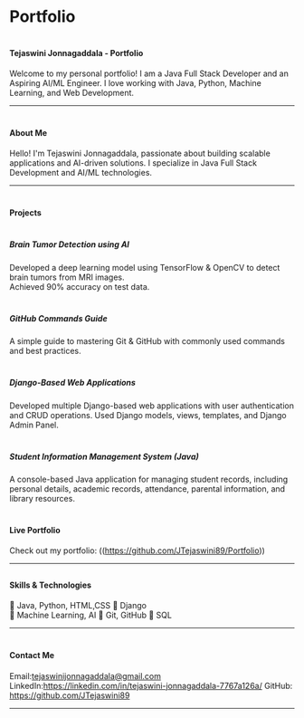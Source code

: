 # Portfolio 
# <h4> Tejaswini Jonnagaddala - Portfolio</h4>

Welcome to my personal portfolio! I am a Java Full Stack Developer and an Aspiring AI/ML Engineer. I love working with Java, Python, Machine Learning, and Web Development.

---

# <h4> About Me  </h4>
Hello! I'm Tejaswini Jonnagaddala, passionate about building scalable applications and AI-driven solutions. I specialize in Java Full Stack Development and AI/ML technologies.

---

# <h4> Projects  </h4>

# <h5> Brain Tumor Detection using AI  </h5>
Developed a deep learning model using TensorFlow & OpenCV to detect brain tumors from MRI images.  
Achieved 90% accuracy on test data.  

# <h5> GitHub Commands Guide  </h5>
A simple guide to mastering Git & GitHub with commonly used commands and best practices.  

# <h5> Django-Based Web Applications</h5>

Developed multiple Django-based web applications with user authentication and CRUD operations. Used Django models, views, templates, and Django Admin Panel.

# <h5> Student Information Management System (Java)</h5>
 A console-based Java application for managing student records, including personal details, academic records, attendance, parental information, and library resources.


# <h4> Live Portfolio </h4> 
Check out my portfolio: ((https://github.com/JTejaswini89/Portfolio)) 

---

## <h4> Skills & Technologies  </h4>

🔹 Java, Python, HTML,CSS
🔹 Django  
🔹 Machine Learning, AI
🔹 Git, GitHub
🔹 SQL

---

# <h4> Contact Me  <h4>
Email:tejaswinijonnagaddala@gmail.com  
LinkedIn:https://linkedin.com/in/tejaswini-jonnagaddala-7767a126a/
GitHub: https://github.com/JTejaswini89 

---
